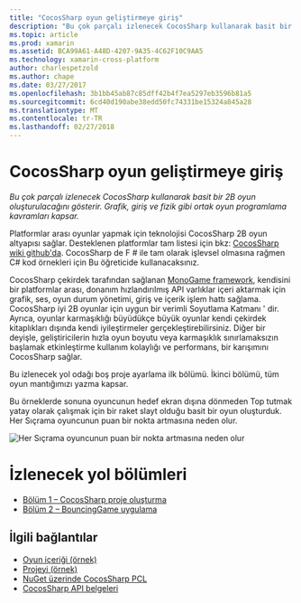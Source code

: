 ```yaml
---
title: "CocosSharp oyun geliştirmeye giriş"
description: "Bu çok parçalı izlenecek CocosSharp kullanarak basit bir 2B oyun oluşturulacağını gösterir. Grafik, giriş ve fizik gibi ortak oyun programlama kavramları kapsar."
ms.topic: article
ms.prod: xamarin
ms.assetid: BCA99A61-A48D-4207-9A35-4C62F10C9AA5
ms.technology: xamarin-cross-platform
author: charlespetzold
ms.author: chape
ms.date: 03/27/2017
ms.openlocfilehash: 3b1bb45ab87c85dff42b4f7ea5297eb3596b81a5
ms.sourcegitcommit: 6cd40d190abe38edd50fc74331be15324a845a28
ms.translationtype: MT
ms.contentlocale: tr-TR
ms.lasthandoff: 02/27/2018
---
```

# <a name="introduction-to-game-development-with-cocossharp"></a>CocosSharp oyun geliştirmeye giriş

_Bu çok parçalı izlenecek CocosSharp kullanarak basit bir 2B oyun oluşturulacağını gösterir. Grafik, giriş ve fizik gibi ortak oyun programlama kavramları kapsar._

Platformlar arası oyunlar yapmak için teknolojisi CocosSharp 2B oyun altyapısı sağlar. Desteklenen platformlar tam listesi için bkz: [CocosSharp wiki github'da](https://github.com/mono/CocosSharp/wiki). CocosSharp de F # ile tam olarak işlevsel olmasına rağmen C# kod örnekleri için Bu öğreticide kullanacaksınız.

CocosSharp çekirdek tarafından sağlanan [MonoGame framework](http://www.monogame.net/), kendisini bir platformlar arası, donanım hızlandırılmış API varlıklar içeri aktarmak için grafik, ses, oyun durum yönetimi, giriş ve içerik işlem hattı sağlama. CocosSharp iyi 2B oyunlar için uygun bir verimli Soyutlama Katmanı ' dir. Ayrıca, oyunlar karmaşıklığı büyüdükçe büyük oyunlar kendi çekirdek kitaplıkları dışında kendi iyileştirmeler gerçekleştirebilirsiniz. Diğer bir deyişle, geliştiricilerin hızla oyun boyutu veya karmaşıklık sınırlamaksızın başlamak etkinleştirme kullanım kolaylığı ve performans, bir karışımını CocosSharp sağlar.

Bu izlenecek yol odağı boş proje ayarlama ilk bölümü.  İkinci bölümü, tüm oyun mantığımızı yazma kapsar. 

Bu örneklerde sonuna oyuncunun hedef ekran dışına dönmeden Top tutmak yatay olarak çalışmak için bir raket slayt olduğu basit bir oyun oluşturduk. Her Sıçrama oyuncunun puan bir nokta artmasına neden olur.

![](images/image1.png "Her Sıçrama oyuncunun puan bir nokta artmasına neden olur")

# <a name="walkthrough-parts"></a>İzlenecek yol bölümleri

* [Bölüm 1 – CocosSharp proje oluşturma](~/graphics-games/cocossharp/first-game/part1.md)
* [Bölüm 2 – BouncingGame uygulama](~/graphics-games/cocossharp/first-game/part2.md)

## <a name="related-links"></a>İlgili bağlantılar

- [Oyun içeriği (örnek)](https://github.com/xamarin/mobile-samples/blob/master/BouncingGame/Resources/Content.zip?raw=true)
- [Projeyi (örnek)](https://developer.xamarin.com/samples/mobile/BouncingGame/)
- [NuGet üzerinde CocosSharp PCL](http://www.nuget.org/packages/CocosSharp.PCL.Shared/)
- [CocosSharp API belgeleri](http://developer.xamarin.comhttps://developer.xamarin.com/api/namespace/CocosSharp/)
